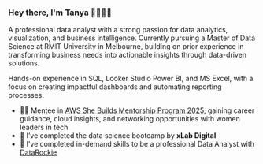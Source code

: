 ### Hey there, I'm Tanya 👧🏻💡👋

A professional data analyst with a strong passion for data analytics, visualization, and business intelligence. 
Currently pursuing a Master of Data Science at RMIT University in Melbourne, building on prior experience in transforming business needs into actionable insights through data-driven solutions.

Hands-on experience in SQL, Looker Studio Power BI, and MS Excel, with a focus on creating impactful dashboards and automating reporting processes.
- 💪🏻 Mentee in [AWS She Builds Mentorship Program 2025](https://www.linkedin.com/company/aws-she-builds-mentorship-program/posts/?feedView=all), gaining career guidance, cloud insights, and networking opportunities with women leaders in tech.
- 🌱 I’ve completed the data science bootcamp by **xLab Digital**
- 🔭 I’ve completed in-demand skills to be a professional Data Analyst with [DataRockie](https://datarockie.com/data-science-bootcamp/) 

<!--
**TanyamonSiri/TanyamonSiri** is a ✨ _special_ ✨ repository because its `README.md` (this file) appears on your GitHub profile.

Here are some ideas to get you started:

- 🔭 I’m currently working on ...
- 🌱 I’m currently learning ...
- 👯 I’m looking to collaborate on ...
- 🤔 I’m looking for help with ...
- 💬 Ask me about ...
- 📫 How to reach me: ...
- 😄 Pronouns: ...
- ⚡ Fun fact: ...
-->

